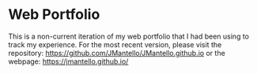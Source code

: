# Web Portfolio

This is a non-current iteration of my web portfolio that I had been using to track my experience. For the most recent version, please visit the repository: https://github.com/JMantello/JMantello.github.io or the webpage: https://jmantello.github.io/
